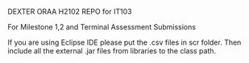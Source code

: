 DEXTER ORAA H2102 REPO for IT103

For Milestone 1,2 and Terminal Assessment Submissions

If you are using Eclipse IDE please put the .csv files in scr folder.
Then include all the external .jar files from libraries to the class path.
